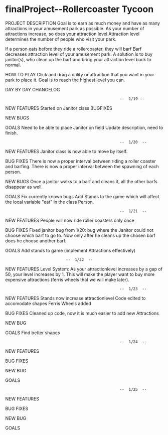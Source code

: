 # finalProject--Rollercoaster Tycoon

  PROJECT DESCRIPTION
Goal is to earn as much money and have as many attractions in your amusement park as possible.
As your number of attractions increase, so does your attraction level
Attraction level determines the number of people who visit your park.


If a person eats before they ride a rollercoaster, they will barf
Barf decreases attraction level of your amusement park.
A solution is to buy janitor(s), who clean up the barf and bring your attraction level back to normal. 

  HOW TO PLAY
Click and drag a utility or attraction that you want in your park to place it.
Goal is to reach the highest level you can.

DAY BY DAY CHANGELOG

                                                       --  1/19 --
  NEW FEATURES
   Started on Janitor class
  BUGFIXES
   
  NEW BUGS

  GOALS
   Need to be able to place Janitor on field
   Update description, need to finish.

                                                       --  1/20  --
  NEW FEATURES
   Janitor class is now able to move by itself.

  BUG FIXES
   There is now a proper interval between riding a roller coaster and barfing.
   There is now a proper interval between the spawning of each person.
   
  NEW BUGS
   Once a janitor walks to a barf and cleans it, all the other barfs disappear as well.

  GOALS
   Fix currently known bugs
   Add Stands to the game which will affect the local variable "eat" in the class Person.

                                                       --  1/21  --
  NEW FEATURES
   People will now ride roller coasters only once
   
  BUG FIXES
   Fixed janitor bug from 1/20: bug where the Janitor could not choose which barf to go to. Now only after he cleans up the chosen barf does he choose another barf.
   
  GOALS
   Add stands to game (implement Attractions effectively)
   
						       --  1/22  --
  NEW FEATURES
    Level System: As your attractionlevel increases by a gap of 50, your level increases by 1. This will make the player want to buy more expensive attractions (ferris wheels that we will make later).

                                                       --  1/23  --
  NEW FEATURES
    Stands now increase attractionlevel
    Code edited to accomodate shapes
    Ferris Wheels added
    
  BUG FIXES
    Cleaned up code, now it is much easier to add new Attractions
    
  NEW BUG

  GOALS
    Find better shapes
  

                                                       --  1/24  --
  NEW FEATURES

  BUG FIXES

  NEW BUG

  GOALS

                                                       --  1/25  --
  NEW FEATURES

  BUG FIXES

  NEW BUG

  GOALS
